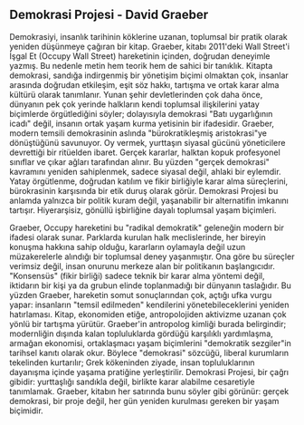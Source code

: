 ## Demokrasi Projesi - David Graeber

Demokrasiyi, insanlık tarihinin köklerine uzanan, toplumsal bir pratik olarak yeniden düşünmeye çağıran bir kitap. Graeber, kitabı 2011'deki Wall Street'i İşgal Et (Occupy Wall Street) hareketinin içinden, doğrudan deneyimle yazmış. Bu nedenle metin hem teorik hem de sahici bir tanıklık. Kitapta demokrasi, sandığa indirgenmiş bir yönetişim biçimi olmaktan çok, insanlar arasında doğrudan etkileşim, eşit söz hakkı, tartışma ve ortak karar alma kültürü olarak tanımlanır. Yunan şehir devletlerinden çok daha önce, dünyanın pek çok yerinde halkların kendi toplumsal ilişkilerini yatay biçimlerde örgütlediğini söyler; dolayısıyla demokrasi "Batı uygarlığının icadı" değil, insanın ortak yaşam kurma yetisinin bir ifadesidir. Graeber, modern temsili demokrasinin aslında "bürokratikleşmiş aristokrasi"ye dönüştüğünü savunuyor. Oy vermek, yurttaşın siyasal gücünü yöneticilere devrettiği bir ritüelden ibaret. Gerçek kararlar, halktan kopuk profesyonel sınıflar ve çıkar ağları tarafından alınır. Bu yüzden "gerçek demokrasi" kavramını yeniden sahiplenmek, sadece siyasal değil, ahlaki bir eylemdir. Yatay örgütlenme, doğrudan katılım ve fikir birliğiyle karar alma süreçlerini, bürokrasinin karşısında bir etik duruş olarak görür. Demokrasi Projesi bu anlamda yalnızca bir politik kuram değil, yaşanabilir bir alternatifin imkanını tartışır. Hiyerarşisiz, gönüllü işbirliğine dayalı toplumsal yaşam biçimleri.

Graeber, Occupy hareketini bu "radikal demokratik" geleneğin modern bir ifadesi olarak sunar. Parklarda kurulan halk meclislerinde, her bireyin konuşma hakkına sahip olduğu, kararların oylamayla değil uzun müzakerelerle alındığı bir toplumsal deney yaşanmıştır. Ona göre bu süreçler verimsiz değil, insan onurunu merkeze alan bir politikanın başlangıcıdır. "Konsensüs" (fikir birliği) sadece teknik bir karar alma yöntemi değil, iktidarın bir kişi ya da grubun elinde toplanmadığı bir dünyanın taslağıdır. Bu yüzden Graeber, hareketin somut sonuçlarından çok, açtığı ufka vurgu yapar: insanların "temsil edilmeden" kendilerini yönetebileceklerini yeniden hatırlaması. Kitap, ekonomiden etiğe, antropolojiden aktivizme uzanan çok yönlü bir tartışma yürütür. Graeber'in antropolog kimliği burada belirgindir; modernliğin dışında kalan topluluklarda gördüğü karşılıklı yardımlaşma, armağan ekonomisi, ortaklaşmacı yaşam biçimlerini "demokratik sezgiler"in tarihsel kanıtı olarak okur. Böylece "demokrasi" sözcüğü, liberal kurumların tekelinden kurtarılır; Grek kökeninden ziyade, insan topluluklarının dayanışma içinde yaşama pratiğine yerleştirilir. Demokrasi Projesi, bir çağrı gibidir: yurttaşlığı sandıkla değil, birlikte karar alabilme cesaretiyle tanımlamak. Graeber, kitabın her satırında bunu söyler gibi görünür: gerçek demokrasi, bir proje değil, her gün yeniden kurulması gereken bir yaşam biçimidir.